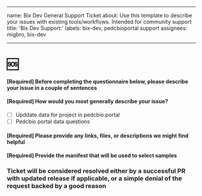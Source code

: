 
---
name: Bix Dev General Support Ticket 
about: Use this template to describe your issues with existing tools/workflows. Intended for community support
title: 'Bix Dev Support:'
labels: bix-dev, pedcbioportal support
assignees: migbro, bix-dev

---

<!--Hi there! Please take a moment to fill out the template below.-->
# 🆘

#### [Required] Before completing the questionnaire below, please describe your issue in a couple of sentences


#### [Required] How would you most generally describe your issue? 
- [ ] Upddate data for project in pedcbio portal
- [ ] Pedcbio portal data questions

#### [Required] Please provide any links, files, or descriptions we might find helpful
<!--
Should ideally correspond to a data release folder in s3
-->

#### [Required] Provide the manifest that will be used to select samples


### Ticket will be considered resolved either by a successful PR with updated release if applicable, or a simple denial of the request backed by a good reason
